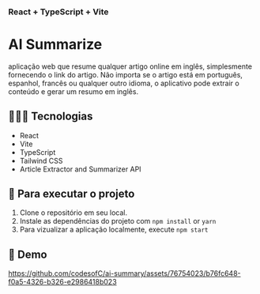 ### React + TypeScript + Vite

# AI Summarize
aplicação web que resume qualquer artigo online em inglês, simplesmente fornecendo o link do artigo. Não importa se o artigo está em português, espanhol, francês ou qualquer outro idioma, o aplicativo pode extrair o conteúdo e gerar um resumo em inglês.

## 👨🏾‍💻 Tecnologias
* React
* Vite
* TypeScript
* Tailwind CSS
* Article Extractor and Summarizer API

## 🚦 Para executar o projeto
1. Clone o repositório em seu local.
2. Instale as dependências do projeto com ``npm install`` or ``yarn``
3. Para vizualizar a aplicação localmente, execute ``npm start``

## 🍿 Demo
https://github.com/codesofC/ai-summary/assets/76754023/b76fc648-f0a5-4326-b326-e2986418b023


